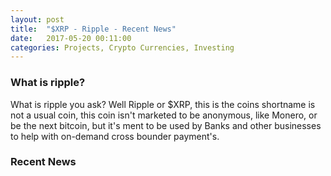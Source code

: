 ```yaml
---
layout: post
title:  "$XRP - Ripple - Recent News"
date:   2017-05-20 00:11:00
categories: Projects, Crypto Currencies, Investing
---
```


### What is ripple? 

What is ripple you ask? Well Ripple or $XRP, this is the coins shortname is not a usual coin, this coin isn't marketed to be anonymous, like Monero, or be the next bitcoin, but it's ment to be used by Banks and other businesses to help with on-demand cross bounder payment's. 

### Recent News 
